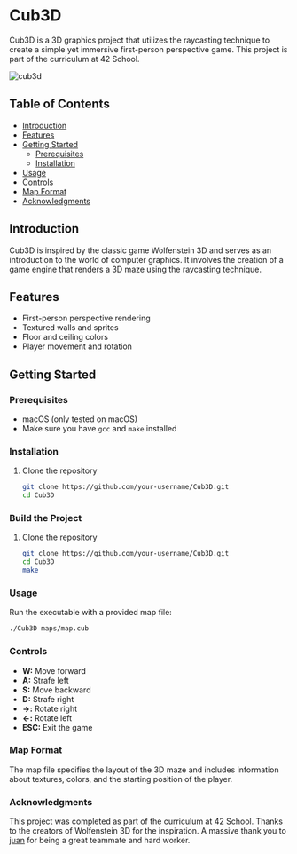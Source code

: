# Cub3D

Cub3D is a 3D graphics project that utilizes the raycasting technique to create a simple yet immersive first-person perspective game. This project is part of the curriculum at 42 School.

![cub3d](https://github.com/Nicktvdd/Cub3d/assets/5775657/8e83589c-4af2-4ef9-b54f-432d0cb2708b)


## Table of Contents
- [Introduction](#introduction)
- [Features](#features)
- [Getting Started](#getting-started)
  - [Prerequisites](#prerequisites)
  - [Installation](#installation)
- [Usage](#usage)
- [Controls](#controls)
- [Map Format](#map-format)
- [Acknowledgments](#acknowledgments)

## Introduction

Cub3D is inspired by the classic game Wolfenstein 3D and serves as an introduction to the world of computer graphics. It involves the creation of a game engine that renders a 3D maze using the raycasting technique.

## Features

- First-person perspective rendering
- Textured walls and sprites
- Floor and ceiling colors
- Player movement and rotation

## Getting Started

### Prerequisites

- macOS (only tested on macOS)
- Make sure you have `gcc` and `make` installed

### Installation

1. Clone the repository
   ```bash
   git clone https://github.com/your-username/Cub3D.git
   cd Cub3D
### Build the Project
1. Clone the repository
   ```bash
   git clone https://github.com/your-username/Cub3D.git
   cd Cub3D
   make

### Usage
Run the executable with a provided map file:
  ```bash
  ./Cub3D maps/map.cub
```

### Controls
- **W:** Move forward
- **A:** Strafe left
- **S:** Move backward
- **D:** Strafe right
- **→:** Rotate right
- **←:** Rotate left
- **ESC:** Exit the game

### Map Format
The map file specifies the layout of the 3D maze and includes information about textures, colors, and the starting position of the player.

### Acknowledgments
This project was completed as part of the curriculum at 42 School.
Thanks to the creators of Wolfenstein 3D for the inspiration.
A massive thank you to [juan](https://github.com/jestebanpelaez18) for being a great teammate and hard worker.

